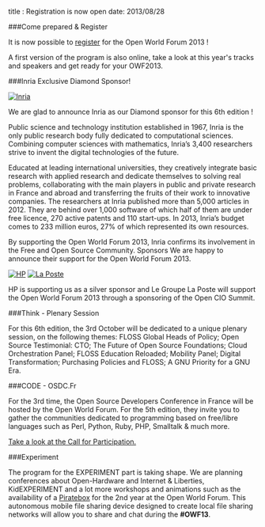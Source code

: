 title : Registration is now open
date: 2013/08/28


###Come prepared & Register

It is now possible to [register](/registration/) for the Open World Forum 2013 !

A first version of the program is also online, take a look at this year's tracks and speakers and get ready for your OWF2013.

###Inria Exclusive Diamond Sponsor!

<a href="/en/sponsors/#inria" target="_blank"> <img alt="Inria" src="/static/pictures/page sponsor et organisateurs/INRIA_sponsor page.jpg"></a>

We are glad to announce Inria as our Diamond sponsor for this 6th edition !

Public science and technology institution established in 1967, Inria is the only public research body fully dedicated to 
computational sciences. Combining computer sciences with mathematics, Inria’s 3,400 researchers strive to invent the 
digital technologies of the future.

Educated at leading international universities, they creatively integrate basic research with applied research and 
dedicate themselves to solving real problems, collaborating with the main players in public and private research in 
France and abroad and transferring the fruits of their work to innovative companies. The researchers at Inria published 
more than 5,000 articles in 2012. They are behind over 1,000 software of which half of them are under free licence, 270 
active patents and 110 start-ups. In 2013, Inria’s budget comes to 233 million euros, 27% of which represented its own 
resources.

By supporting the Open World Forum 2013, Inria confirms its involvement in the Free and Open Source Community.
Sponsors We are happy to announce their support for the Open World Forum 2013.

<a href="/en/sponsors/#hp" target="_blank"><img alt='HP' src="/static/pictures/sponsors/Hewlett-Packard_logoSponsor.png"/></a>
<a href="http://legroupe.laposte.fr/" target="_blank"><img alt='La Poste' src="/static/pictures/sponsors/Groupe-Laposte_logoSponsor.png"/></a>

HP is supporting us as a silver sponsor and Le Groupe La Poste will support the Open World Forum 2013 through a 
sponsoring of the Open CIO Summit.

###Think - Plenary Session

For this 6th edition, the 3rd October will be dedicated to a unique plenary session, on the following themes:
FLOSS Global Heads of Policy; Open Source Testimonial: CTO; The Future of Open Source Foundations; Cloud Orchestration 
Panel; FLOSS Education Reloaded; Mobility Panel; Digital Transformation; Purchasing Policies and FLOSS; A GNU Priority 
for a GNU Era.

###CODE - OSDC.Fr

For the 3rd time, the Open Source Developers Conference in France will be hosted by the Open World Forum. For the 5th 
edition, they invite you to gather the communities dedicated to programming based on free/libre languages such as Perl, 
Python, Ruby, PHP, Smalltalk & much more.

<a href="http://act.osdc.fr/osdc2013fr/cfp.html" target="_blank">Take a look at the Call for Participation.</a>

###Experiment

The program for the EXPERIMENT part is taking shape. We are planning conferences about Open-Hardware and Internet & 
Liberties, KidEXPERIMENT and a lot more workshops and animations such as the availability of a <a href="http://pirateboxfr.com/" target="_blank">Piratebox</a>
for the 2nd year at the Open World Forum. This autonomous mobile file sharing device designed to create local file 
sharing networks will allow you to share and chat during the **#OWF13**.

